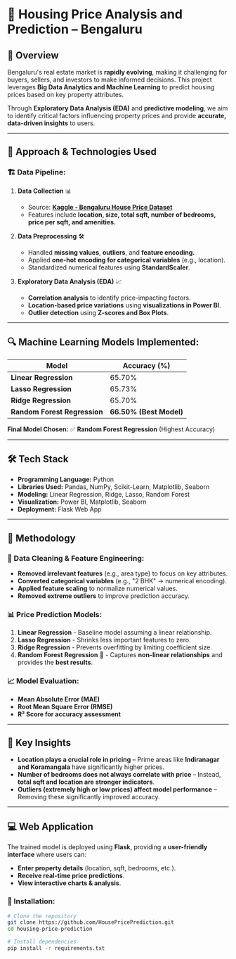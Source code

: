 # 🏡 Housing Price Analysis and Prediction – Bengaluru

## 📌 Overview
Bengaluru's real estate market is **rapidly evolving**, making it challenging for buyers, sellers, and investors to make informed decisions. This project leverages **Big Data Analytics and Machine Learning** to predict housing prices based on key property attributes.  

Through **Exploratory Data Analysis (EDA)** and **predictive modeling**, we aim to identify critical factors influencing property prices and provide **accurate, data-driven insights** to users.

---

## 🚀 Approach & Technologies Used

### 🏗 Data Pipeline:
1. **Data Collection** 📊  
   - Source: **[Kaggle - Bengaluru House Price Dataset](https://www.kaggle.com/datasets/anitakataria/bengaluru-house-dataset/data)**
   - Features include **location, size, total sqft, number of bedrooms, price per sqft, and amenities.**

2. **Data Preprocessing** 🛠  
   - Handled **missing values**, **outliers**, and **feature encoding.**
   - Applied **one-hot encoding for categorical variables** (e.g., location).
   - Standardized numerical features using **StandardScaler**.

3. **Exploratory Data Analysis (EDA)** 📈  
   - **Correlation analysis** to identify price-impacting factors.
   - **Location-based price variations** using **visualizations in Power BI**.
   - **Outlier detection** using **Z-scores and Box Plots**.

---

## 🔍 Machine Learning Models Implemented:
| Model | Accuracy (%) |
|--------|-------------|
| **Linear Regression** | 65.70% |
| **Lasso Regression** | 65.73% |
| **Ridge Regression** | 65.70% |
| **Random Forest Regression** | **66.50% (Best Model)** |

**Final Model Chosen:** ✅ **Random Forest Regression** (Highest Accuracy)

---

## 🛠 Tech Stack
- **Programming Language:** Python  
- **Libraries Used:** Pandas, NumPy, Scikit-Learn, Matplotlib, Seaborn  
- **Modeling:** Linear Regression, Ridge, Lasso, Random Forest  
- **Visualization:** Power BI, Matplotlib, Seaborn  
- **Deployment:** Flask Web App  

---

## 🔬 Methodology

### 📌 Data Cleaning & Feature Engineering:
- **Removed irrelevant features** (e.g., area type) to focus on key attributes.
- **Converted categorical variables** (e.g., "2 BHK" → numerical encoding).
- **Applied feature scaling** to normalize numerical values.
- **Removed extreme outliers** to improve prediction accuracy.

### 📊 Price Prediction Models:
1. **Linear Regression** - Baseline model assuming a linear relationship.
2. **Lasso Regression** - Shrinks less important features to zero.
3. **Ridge Regression** - Prevents overfitting by limiting coefficient size.
4. **Random Forest Regression** 🌲 - Captures **non-linear relationships** and provides the **best results**.

### 📈 Model Evaluation:
- **Mean Absolute Error (MAE)**
- **Root Mean Square Error (RMSE)**
- **R² Score for accuracy assessment**

---

## 🎯 Key Insights
- **Location plays a crucial role in pricing** – Prime areas like **Indiranagar and Koramangala** have significantly higher prices.
- **Number of bedrooms does not always correlate with price** – Instead, **total sqft and location are stronger indicators**.
- **Outliers (extremely high or low prices) affect model performance** – Removing these significantly improved accuracy.

---

## 💻 Web Application
The trained model is deployed using **Flask**, providing a **user-friendly interface** where users can:
- **Enter property details** (location, sqft, bedrooms, etc.).
- **Receive real-time price predictions**.
- **View interactive charts & analysis**.

### 🔽 Installation:
```bash
# Clone the repository
git clone https://github.com/HousePricePrediction.git
cd housing-price-prediction

# Install dependencies
pip install -r requirements.txt
